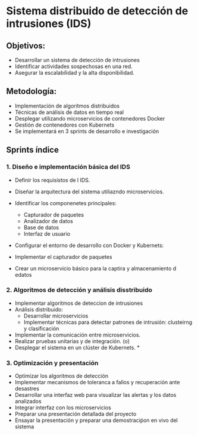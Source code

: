 # Sistema distribuido de detección de intrusiones (IDS)

## Objetivos:
- Desarrollar  un sistema de detección de intrusiones
- Identificar actividades sospechosas en una red.
- Asegurar la escalabilidad y la alta disponibilidad.
## Metodología:
- Implementación de algoritmos distribuidos
- Técnicas de análisis de datos en tiempo real
- Desplegar utilizando microservicios de contenedores Docker
- Gestión de contenedores con Kubernets
- Se implementará en 3 sprints de desarrollo e investigación


## Sprints índice
### 1. Diseño e implementación básica del IDS
     
  * Definir los requisistos de l IDS.
  * Diseñar la arquitectura del sistema utiliazndo microservicios.
  * Identificar los componenetes principales:
    * Capturador de paquetes
    * Analizador de datos
    * Base de datos
    * Interfaz de usuario
   
  * Configurar el entorno de desarrollo con Docker y Kubernets:
  * Implementar el capturador de paquetes
  * Crear un microservicio básico para la captira y almacenamiento d edatos
      
### 2. Algoritmos de detección y análisis disstribuido
  
  * Implementar algoritmos de deteccion de intrusiones
  * Análisis distribuido:
    * Desarrollar microservicios
    * Implementar técnicas para detectar patrones de intrusión: clusteirng y clasificación
  * Implementar la comunicación entre microservicios.
  * Realizar pruebas unitarias y de integración. (o)
  * Desplegar el sistema en un clúster de Kubernets.
    *
### 3. Optimización y presentación
   * Optimizar los algoritmos de detección
   * Implementar mecanismos de toleranca a fallos y recuperación ante desastres
   * Desarrollar una interfaz web para visualizar las alertas y los datos analizados
   * Integrar interfaz con los microservicios
   * Preparar una presentación detallada del proyecto
   * Ensayar la presentación y preparar una demostraciṕon en vivo del sistema 

